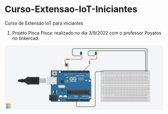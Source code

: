 # Curso-Extensao-IoT-Iniciantes
Curso de Extensão IoT para iniciantes

1) Projeto Pisca Pisca: realizado no dia 3/9/2022 com o professor Poyatos no tinkercad.
<img src="Pisca pisca.png">
